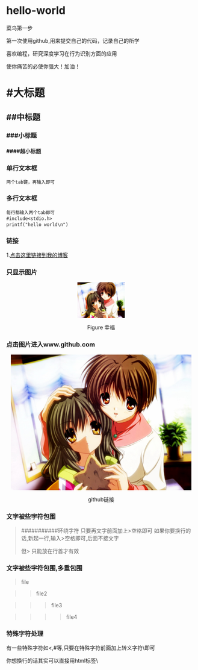 # hello-world

菜鸟第一步

第一次使用github,用来提交自己的代码，记录自己的所学

喜欢编程，研究深度学习在行为识别方面的应用

使你痛苦的必使你强大！加油！


# #大标题
## ##中标题
### ###小标题
#### ####超小标题

### 单行文本框
    两个tab键，再输入即可
### 多行文本框
    每行都输入两个tab即可
    #include<stdio.h>
    printf("hello world\n")
    
### 链接
1.[点击这里链接到我的博客](https://blog.csdn.net/u014421797)

### 只显示图片
<div align=center>
    <img src="4.jpg" align="center" width="25%" height="25%"/> 
    </div>  
<p align="center">Figure 幸福</p>


### 点击图片进入www.github.com

<a href="http://www.github.com/">
    <div align=center>
    <img src="4.jpg" align="center"  width="480" >
        </div> 
    </a>

<p align="center">github链接</p>
        
### 文字被些字符包围

> \###########环绕字符
> 只要再文字前面加上>空格即可
> 如果你要换行的话,新起一行,输入>空格即可,后面不接文字
> 
> 但> 只能放在行首才有效

### 文字被些字符包围,多重包围

> file

> > file2

>  > > file3

> > > >file4

### 特殊字符处理

有一些特殊字符如<,#等,只要在特殊字符前面加上转义字符\即可

你想换行的话其实可以直接用html标签\


